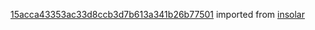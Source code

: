 [15acca43353ac33d8ccb3d7b613a341b26b77501](https://github.com/insolar/insolar/commit/15acca43353ac33d8ccb3d7b613a341b26b77501) imported from [insolar](https://github.com/insolar/insolar)
